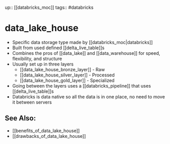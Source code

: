 up:: [[databricks_moc]]
tags:: #databricks

# data_lake_house

- Specific data storage type made by [[databricks_moc|databricks]]
- Built from used defined [[delta_live_table]]s
- Combines the pros of [[data_lake]] and [[data_warehouse]] for speed, flexibility, and structure
- Usually set up in three layers
	- [[data_lake_house_bronze_layer]] - Raw
	- [[data_lake_house_silver_layer]] - Processed
	- [[data_lake_house_gold_layer]] - Specialized
- Going between the layers uses a [[databricks_pipeline]] that uses [[delta_live_table]]s
- Databricks is data native so all the data is in one place, no need to move it between servers

## See Also:

- [[benefits_of_data_lake_house]]
- [[drawbacks_of_data_lake_house]]
